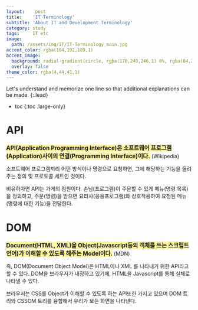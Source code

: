 ```yaml
---
layout:    post
title:    'IT Terminology'
subtitle: 'About IT and Development Terminology'
category: study
tags:     IT etc
image: 
  path: /assets/img/IT/IT-Terminology_main.jpg
accent_color: rgba(104,192,189,1)
accent_image:
  background: radial-gradient(circle, rgba(170,249,246,1) 0%, rgba(84,217,216,1) 7%, rgba(7,106,106,1) 34%, rgba(3,5,4,1) 100%);
  overlay: false
theme_color: rgba(4,44,41,1)
---
```


Let's understand and memorize one line so that additional explanations can be made.
{:.lead}

* toc
{:toc .large-only}

# API 

**<span style='background-color:#fff39b; font-size:1.1em'>API(Application Programming Interface)은 소프트웨어 프로그램(Application)사이의 연결(Programming Interface)이다.</span>** (Wikipedia)

소프트웨어 프로그램끼리 어떤 방식이나 명령으로 요청하면, 그에 해당하는 기능을 돌려 주는 정의 및 프로토콜 세트인 것이다.   

비유하자면 API는 가게의 점원이다. 손님(프로그램)이 주문할 수 있게 메뉴(명령 목록)을 정의하고, 주문(명령)을 받으면 요리사(응용프로그램)와 상호작용하여 요청된 메뉴(명령에 대한 기능)을 전달한다. 


# DOM 

**<span style='background-color:#fff39b; font-size:1.1em'>Document(HTML, XML)을 Object(Javascript등의 객체를 쓰는 스크립트 언어)가 이해할 수 있도록 해주는 Model이다.</span>** (MDN)

즉, DOM(Document Object Model)은 HTML이나 XML 를 나타내기 위한 API라고 할 수 있다.
DOM을 브라우저가 내장하고 있기에, HTML을 Javascript를 통해 실체로 나타낼 수 있다.

브라우저는 CSS를 Object가 이해할 수 있도록 하는 API또한 가지고 있으며 DOM 트리와 CSSOM 트리를 융합해서 우리가 보는 화면을 나타낸다. 